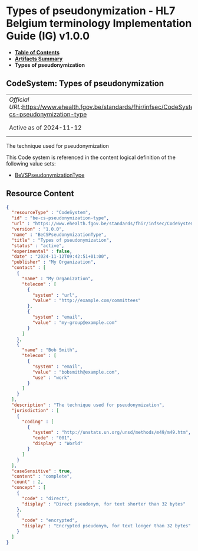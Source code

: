 # Types of pseudonymization - HL7 Belgium terminology Implementation Guide (IG) v1.0.0

* [**Table of Contents**](toc.md)
* [**Artifacts Summary**](artifacts.md)
* **Types of pseudonymization**

## CodeSystem: Types of pseudonymization 

| | |
| :--- | :--- |
| *Official URL*:https://www.ehealth.fgov.be/standards/fhir/infsec/CodeSystem/be-cs-pseudonymization-type | *Version*:1.0.0 |
| Active as of 2024-11-12 | *Computable Name*:BeCSPseudonymizationType |

 
The technique used for pseudonymization 

 This Code system is referenced in the content logical definition of the following value sets: 

* [BeVSPseudonymizationType](ValueSet-be-vs-pseudonymization-type.md)



## Resource Content

```json
{
  "resourceType" : "CodeSystem",
  "id" : "be-cs-pseudonymization-type",
  "url" : "https://www.ehealth.fgov.be/standards/fhir/infsec/CodeSystem/be-cs-pseudonymization-type",
  "version" : "1.0.0",
  "name" : "BeCSPseudonymizationType",
  "title" : "Types of pseudonymization",
  "status" : "active",
  "experimental" : false,
  "date" : "2024-11-12T09:42:51+01:00",
  "publisher" : "My Organization",
  "contact" : [
    {
      "name" : "My Organization",
      "telecom" : [
        {
          "system" : "url",
          "value" : "http://example.com/committees"
        },
        {
          "system" : "email",
          "value" : "my-group@example.com"
        }
      ]
    },
    {
      "name" : "Bob Smith",
      "telecom" : [
        {
          "system" : "email",
          "value" : "bobsmith@example.com",
          "use" : "work"
        }
      ]
    }
  ],
  "description" : "The technique used for pseudonymization",
  "jurisdiction" : [
    {
      "coding" : [
        {
          "system" : "http://unstats.un.org/unsd/methods/m49/m49.htm",
          "code" : "001",
          "display" : "World"
        }
      ]
    }
  ],
  "caseSensitive" : true,
  "content" : "complete",
  "count" : 2,
  "concept" : [
    {
      "code" : "direct",
      "display" : "Direct pseudonym, for text shorter than 32 bytes"
    },
    {
      "code" : "encrypted",
      "display" : "Encrypted pseudonym, for text longer than 32 bytes"
    }
  ]
}

```
